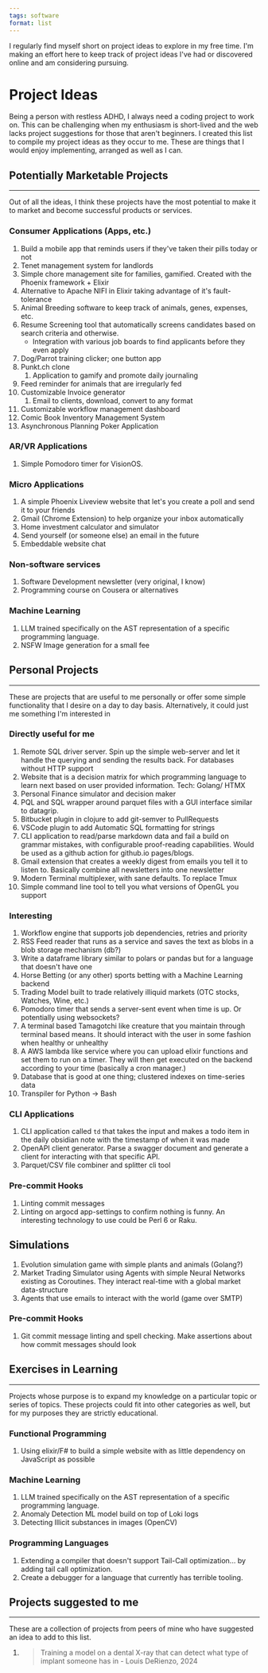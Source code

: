 ```yaml
---
tags: software
format: list
---
```



I regularly find myself short on project ideas to explore in my free time. I'm making an effort here to keep track of project ideas I've had or discovered online and am considering pursuing.

# Project Ideas
Being a person with restless ADHD, I always need a coding project to work on. This can be challenging when my enthusiasm is short-lived and the web lacks project suggestions for those that aren't beginners. I created this list to compile my project ideas as they occur to me. These are things that I would enjoy implementing, arranged as well as I can.


## Potentially Marketable Projects
---
Out of all the ideas, I think these projects have the most potential to make it to market and become successful products or services.

### Consumer Applications (Apps, etc.)
1. Build a mobile app that reminds users if they've taken their pills today or not
2. Tenet management system for landlords
3. Simple chore management site for families, gamified. Created with the Phoenix framework + Elixir
5. Alternative to Apache NIFI in Elixir taking advantage of it's fault-tolerance
6. Animal Breeding software to keep track of animals, genes, expenses, etc.
7. Resume Screening tool that automatically screens candidates based on search criteria and otherwise.
	- Integration with various job boards to find applicants before they even apply
8. Dog/Parrot training clicker; one button app
9. Punkt.ch clone
	1. Application to gamify and promote daily journaling 
10. Feed reminder for animals that are irregularly fed
11. Customizable Invoice generator
	1. Email to clients, download, convert to any format
12. Customizable workflow management dashboard
13. Comic Book Inventory Management System
14. Asynchronous Planning Poker Application 
### AR/VR Applications
1. Simple Pomodoro timer for VisionOS.

### Micro Applications
 1. A simple Phoenix Liveview website that let's you create a poll and send it to your friends
 2. Gmail (Chrome Extension) to help organize your inbox automatically 
 3. Home investment calculator and simulator
 4. Send yourself (or someone else) an email in the future
 5. Embeddable website chat

### Non-software services
1. Software Development newsletter (very original, I know)
2. Programming course on Cousera or alternatives

### Machine Learning
1. LLM trained specifically on the AST representation of a specific programming language.
2. NSFW Image generation for a small fee


## Personal Projects
---
These are projects that are useful to me personally or offer some simple functionality that I desire on a day to day basis. Alternatively, it could just me something I'm interested in

### Directly useful for me
1. Remote SQL driver server. Spin up the simple web-server and let it handle the querying and sending the results back. For databases without HTTP support
2. Website that is a decision matrix for which programming language to learn next based on user provided information. Tech: Golang/ HTMX
3.  Personal Finance simulator and decision maker
4. PQL and SQL wrapper around parquet files with a GUI interface similar to datagrip.
5. Bitbucket plugin in clojure to add git-semver to PullRequests
6. VSCode plugin to add Automatic SQL formatting for strings
7. CLI application to read/parse markdown data and fail a build on grammar mistakes, with configurable proof-reading capabilities. Would be used as a github action for github.io pages/blogs.
8. Gmail extension that creates a weekly digest from emails you tell it to listen to. Basically  combine all newsletters into one newsletter
9. Modern Terminal multiplexer, with sane defaults. To replace Tmux
10. Simple command line tool to tell you what versions of OpenGL you support

### Interesting
1. Workflow engine that supports job dependencies, retries and priority
2. RSS Feed reader that runs as a service and saves the text as blobs in a blob storage mechanism (db?)
3. Write a dataframe library similar to polars or pandas but for a language that doesn't have one
4. Horse Betting (or any other) sports betting with a Machine Learning backend
5. Trading Model built to trade relatively illiquid markets (OTC stocks, Watches, Wine, etc.)
6. Pomodoro timer that sends a server-sent event when time is up. Or potentially using websockets?
7. A terminal  based Tamagotchi like creature that you maintain through terminal based means. It should interact with the user in some fashion when healthy or unhealthy
8. A AWS lambda like service where you can upload elixir functions and set them to run on a timer. They will then get executed on the backend according to your time (basically a cron manager.)
9. Database that is good at one thing; clustered indexes on time-series data
10. Transpiler for Python -> Bash

### CLI Applications
1. CLI application called `td` that takes the input and makes a todo item in the daily obsidian note with the timestamp of when it was made
2. OpenAPI client generator. Parse a swagger document and generate a client for interacting with that specific API.
3.  Parquet/CSV file combiner and splitter cli tool

### Pre-commit Hooks
1. Linting commit messages
2. Linting on argocd app-settings to confirm nothing is funny. An interesting technology to use could be Perl 6 or Raku.

## Simulations
1. Evolution simulation game with simple plants and animals (Golang?)
2. Market Trading Simulator using Agents with simple Neural Networks existing as Coroutines. They interact real-time with a global market data-structure
3. Agents that use emails to interact with the world (game over SMTP)

### Pre-commit Hooks
1. Git commit message linting and spell checking. Make assertions about how commit messages should look


## Exercises in Learning
---
Projects whose purpose is to expand my knowledge on a particular topic or series of topics. These projects could fit into other categories as well, but for my purposes they are strictly educational.

### Functional Programming
1. Using elixir/F# to build a simple website with as little dependency on JavaScript as possible


### Machine Learning
1. LLM trained specifically on the AST representation of a specific programming language.
2. Anomaly Detection ML model build on top of Loki logs
3. Detecting Illicit substances in images (OpenCV)

### Programming Languages
1. Extending a compiler that doesn't support Tail-Call optimization... by adding tail call optimization.
2. Create a debugger for a language that currently has terrible tooling.


## Projects suggested to me
---
These are a collection of projects from peers of mine who have suggested an idea to add to this list.

1.  > Training a model on a dental X-ray that can detect what type of implant someone has in
   \- Louis DeRienzo, 2024
